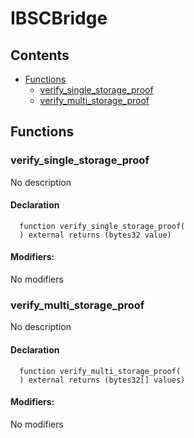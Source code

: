 # IBSCBridge





## Contents
<!-- START doctoc generated TOC please keep comment here to allow auto update -->
<!-- DON'T EDIT THIS SECTION, INSTEAD RE-RUN doctoc TO UPDATE -->

- [Functions](#functions)
  - [verify_single_storage_proof](#verify_single_storage_proof)
  - [verify_multi_storage_proof](#verify_multi_storage_proof)

<!-- END doctoc generated TOC please keep comment here to allow auto update -->




## Functions

### verify_single_storage_proof
No description


#### Declaration
```solidity
  function verify_single_storage_proof(
  ) external returns (bytes32 value)
```

#### Modifiers:
No modifiers



### verify_multi_storage_proof
No description


#### Declaration
```solidity
  function verify_multi_storage_proof(
  ) external returns (bytes32[] values)
```

#### Modifiers:
No modifiers





